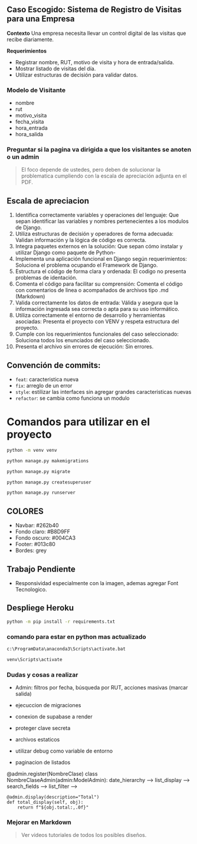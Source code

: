 ## Caso Escogido: Sistema de Registro de Visitas para una Empresa
**Contexto**  Una empresa necesita llevar un control digital de las visitas que recibe diariamente.

**Requerimientos**
* Registrar nombre, RUT, motivo de visita y hora de entrada/salida.
* Mostrar listado de visitas del día.
* Utilizar estructuras de decisión para validar datos.

### Modelo de Visitante
- nombre
- rut
- motivo_visita
- fecha_visita
- hora_entrada
- hora_salida

### Preguntar si la pagina va dirigida a que los visitantes se anoten o un admin
> El foco depende de ustedes, pero deben de solucionar la problematica cumpliendo con la escala de apreciación adjunta en el PDF.

## Escala de apreciacion
1. Identifica correctamente variables y operaciones del lenguaje: Que sepan identificar las variables y nombres pertenecientes a los modulos de Django.
2. Utiliza estructuras de decisión y operadores de forma adecuada: Validan información y la lógica de código es correcta.
3. Integra paquetes externos en la solución: Que sepan cómo instalar y utilizar Django como paquete de Python-
4. Implementa una aplicación funcional en Django según requerimientos: Soluciona el problema ocupando el Framework de Django.
5. Estructura el código de forma clara y ordenada: El codigo no presenta problemas de identación.
6. Comenta el código para facilitar su comprensión: Comenta el código con comentarios de linea o acompañados de archivos tipo .md (Markdown)
7. Valida correctamente los datos de entrada: Válida y asegura que la información ingresada sea correcta o apta para su uso informático.
8. Utiliza correctamente el entorno de desarrollo y herramientas asociadas: Presenta el proyecto con VENV y respeta estructura del proyecto.
9. Cumple con los requerimientos funcionales del caso seleccionado: Soluciona todos los enunciados del caso seleccionado.
10. Presenta el archivo sin errores de ejecución: Sin errores.

## Convención de commits:
- `feat`: caracteristica nueva
- `fix`: arreglo de un error
- `style`: estilizar las interfaces sin agregar grandes caracteristicas nuevas
- `refactor`: se cambia como funciona un modulo

# Comandos para utilizar en el proyecto
```bash
python -m venv venv
```

```bash
python manage.py makemigrations
```

```bash
python manage.py migrate
```

```bash
python manage.py createsuperuser
```

```bash
python manage.py runserver
```

## COLORES
* Navbar: #262b40
* Fondo claro: #B8D9FF
* Fondo oscuro: #004CA3
* Footer: #013c80
* Bordes: grey

## Trabajo Pendiente
* Responsividad especialmente con la imagen, ademas agregar Font Tecnologico.

## Despliege Heroku

``` bash
python -m pip install -r requirements.txt
```


### comando para estar en python mas actualizado

```bash
c:\ProgramData\anaconda3\Scripts\activate.bat
```

```bash
venv\Scripts\activate
```

### Dudas y cosas a realizar
* Admin: filtros por fecha, búsqueda por RUT, acciones masivas (marcar salida)
* ejecuccion de migraciones
* conexion de supabase a render
* proteger clave secreta
* archivos estaticos
* utilizar debug como variable de entorno


* paginacion de listados

@admin.register(NombreClase)
class NombreClaseAdmin(admin:ModelAdmin):
    date_hierarchy -->
    list_display -->
    search_fields -->
    list_filter -->

    @admin.display(description="Total")
    def total_display(self, obj):
        return f"${obj.total:,.0f}"

### Mejorar en Markdown
> Ver videos tutoriales de todos los posibles diseños.